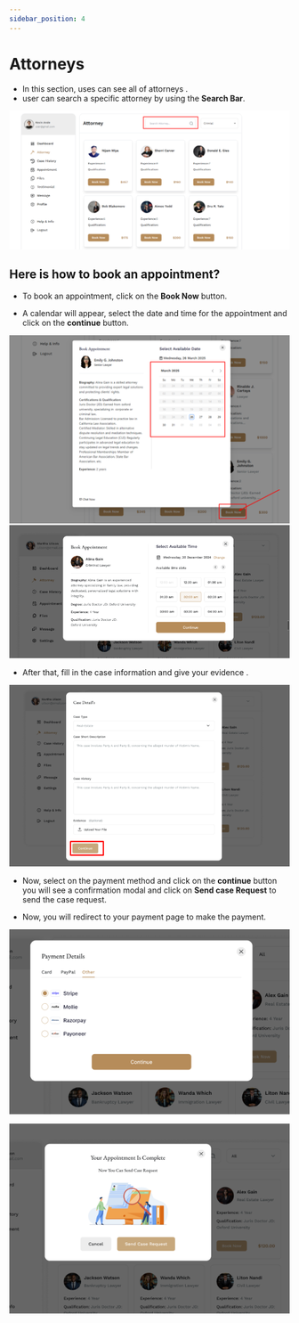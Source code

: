```yaml
---
sidebar_position: 4
---
```


# Attorneys


- In this section, uses can see all of attorneys .
- user can search a specific attorney by using the **Search Bar**.


![attorneys](./img/2.png)


## Here is how to book an appointment?

- To book an appointment, click on the **Book Now** button.

- A calendar will appear, select the date and time for the appointment and click on the **continue** button.

![attorneys](./img/3.png)
![attorneys](./img/5.png)

- After that, fill in the case information and give your evidence .

![attorneys](./img/1.png)

- Now, select on the payment method and click on the **continue** button you will see a confirmation modal and click on **Send case Request** to send the case request.

- Now, you will redirect to your payment page to make the payment.

![attorneys](./img/6.png)


![attorneys](./img/7.png)
